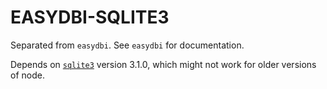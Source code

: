 # EASYDBI-SQLITE3

Separated from `easydbi`. See `easydbi` for documentation.

Depends on [`sqlite3`](https://github.com/mapbox/node-sqlite3) version 3.1.0, which might not work for older versions of node.


